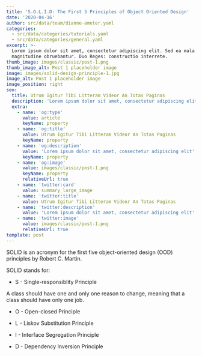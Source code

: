 ```yaml
---
title: 'S.O.L.I.D: The First 5 Principles of Object Oriented Design'
date: '2020-04-16'
author: src/data/team/dianne-ameter.yaml
categories:
  - src/data/categories/tutorials.yaml
  - src/data/categories/general.yaml
excerpt: >-
  Lorem ipsum dolor sit amet, consectetur adipiscing elit. Sed ea mala virtuti
  magnitudine obruebantur. Duo Reges: constructio interrete.
thumb_image: images/classic/post-1.png
thumb_image_alt: Post 1 placeholder image
image: images/solid-design-principle-1.jpg
image_alt: Post 1 placeholder image
image_position: right
seo:
  title: Utrum Igitur Tibi Litteram Videor An Totas Paginas
  description: 'Lorem ipsum dolor sit amet, consectetur adipiscing elit'
  extra:
    - name: 'og:type'
      value: article
      keyName: property
    - name: 'og:title'
      value: Utrum Igitur Tibi Litteram Videor An Totas Paginas
      keyName: property
    - name: 'og:description'
      value: 'Lorem ipsum dolor sit amet, consectetur adipiscing elit'
      keyName: property
    - name: 'og:image'
      value: images/classic/post-1.png
      keyName: property
      relativeUrl: true
    - name: 'twitter:card'
      value: summary_large_image
    - name: 'twitter:title'
      value: Utrum Igitur Tibi Litteram Videor An Totas Paginas
    - name: 'twitter:description'
      value: 'Lorem ipsum dolor sit amet, consectetur adipiscing elit'
    - name: 'twitter:image'
      value: images/classic/post-1.png
      relativeUrl: true
template: post
---
```

SOLID is an acronym for the first five object-oriented design (OOD) principles by Robert C. Martin.

SOLID stands for:

*   S - Single-responsiblity Principle

A class should have one and only one reason to change, meaning that a class should have only one job.

*   O - Open-closed Principle

*   L - Liskov Substitution Principle

*   I - Interface Segregation Principle

*   D - Dependency Inversion Principle
